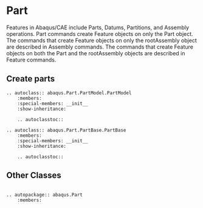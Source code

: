 # Part

Features in Abaqus/CAE include Parts, Datums, Partitions, and Assembly operations. Part commands create Feature objects on only the Part object. The commands that create Feature objects on only the rootAssembly object are described in Assembly commands. The commands that create Feature objects on both the Part and the rootAssembly objects are described in Feature commands.

## Create parts

```{eval-rst}
.. autoclass:: abaqus.Part.PartModel.PartModel
    :members:
    :special-members: __init__
    :show-inheritance:

    .. autoclasstoc::
```

```{eval-rst}
.. autoclass:: abaqus.Part.PartBase.PartBase
    :members:
    :special-members: __init__
    :show-inheritance:

    .. autoclasstoc::
```

## Other Classes

```{eval-rst}

.. autopackage:: abaqus.Part
    :members:
```
